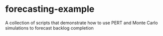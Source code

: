 # forecasting-example
A collection of scripts that demonstrate how to use PERT and Monte Carlo simulations to forecast backlog completion
